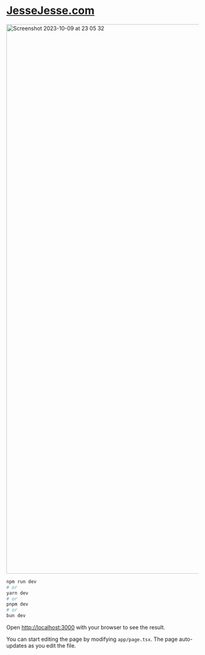 # <a href="https://jessejesse.com/">JesseJesse.com

<img width="1440" alt="Screenshot 2023-10-09 at 23 05 32" src="https://github.com/sudo-self/JesseJesse.com/assets/119916323/ca2c5e5b-2834-491d-b432-17e80ff490f5">


```bash
npm run dev
# or
yarn dev
# or
pnpm dev
# or
bun dev
```

Open [http://localhost:3000](http://localhost:3000) with your browser to see the result.

You can start editing the page by modifying `app/page.tsx`. The page auto-updates as you edit the file.



